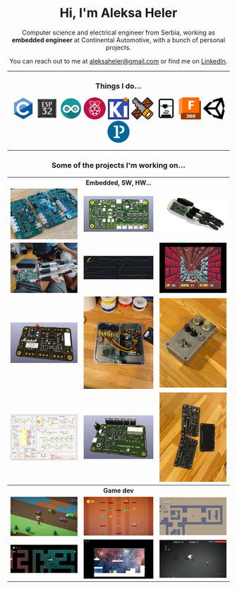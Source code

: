<h1 align="center">Hi, I'm Aleksa Heler</h1>

<p align="center">
  Computer science and electrical engineer from Serbia, working as <b>embedded engineer</b> at Continental Automotive, with a bunch of personal projects.
</p>

<p align="center">
  You can reach out to me at <a href="mailto:aleksaheler@gmail.com" target="_blank" rel="noopener noreferrer">aleksaheler@gmail.com</a> or find me on <a href="https://linkedin.com/in/aleksa-heler-83223614b" target="_blank" rel="noopener noreferrer">LinkedIn</a>.
</p>

---

<h3 align="center">Things I do...</h3>

<p align="center"> 
  <a href="https://www.cprogramming.com/" target="_blank"><img src="pics/icons/c-language.svg" alt="C" width="50" height="50"/></a> 
  <a href="https://www.espressif.com/en/products/socs/esp32" target="_blank"><img src="pics/icons/esp32.png" alt="ESP32" width="50" height="50"/></a> 
  <a href="https://www.arduino.cc/" target="_blank"><img src="pics/icons/arduino.png" alt="Arduino" width="50" height="50"/></a> 
  <a href="https://www.raspberrypi.org/" target="_blank"><img src="pics/icons/raspberrypi.png" alt="Raspberry Pi" width="50" height="50"/></a>
  <a href="https://www.kicad.org/" target="_blank"><img src="pics/icons/kicad.png" alt="KiCAD" width="50" height="50"/></a> 
  <a href="https://github.com/AleksaHeler/woodworking" target="_blank"><img src="pics/icons/woodworking.png" alt="Woodworking" width="50" height="50"/></a> 
  <a href="https://www.klipper3d.org/" target="_blank"><img src="pics/icons/3dprint.svg" alt="3D Printing" width="50" height="50"/></a> 
  <a href="https://www.autodesk.com/products/fusion-360/overview" target="_blank"><img src="pics/icons/fusion.png" alt="Fusion 360" width="50" height="50"/></a> 
  <a href="https://unity.com/" target="_blank"><img src="pics/icons/unity.svg" alt="Unity" width="50" height="50"/></a> 
  <a href="https://processing.org/" target="_blank"><img src="pics/icons/processing.png" alt="Processing" width="50" height="50"/></a> 
</p>

---

<h3 align="center">Some of the projects I'm working on...</h3>

<table>
  <tr>
    <th colspan="3" align="center">Embedded, SW, HW...</th>
  </tr>
    <!-- OpenHand -->
    <td width="33%"><a href="https://github.com/AleksaHeler/ProstheticHand"><img src="pics/open_hand_pcb.jpg" alt="OpenHand PCB"/></a></td>
    <td width="34%"><a href="https://github.com/AleksaHeler/ProstheticHand"><img src="pics/open_hand_pcb_model.png" alt="OpenHand PCB"/></a></td>
    <td width="33%"><a href="https://github.com/AleksaHeler/ProstheticHand"><img src="pics/openhand_model.png" alt="OpenHand"/></a></td>
  <tr>
  </tr>
    <!-- OpenHand, FlexNode, Wolfenstein port to emulator -->
    <td><a href="https://github.com/AleksaHeler/ProstheticHand"><img src="pics/openhand_mounted.jpg" alt="OpenHand"/></a></td>
    <td><a href="https://github.com/AleksaHeler/FlexNode"><img src="pics/flexnode_readings.png" alt="FlexNode POC readings"/></a></td>
    <td><a href="https://github.com/AleksaHeler/FTN-LPRS2-Emulator"><img src="pics/wolfenstein.jpg" alt="Wolfenstein port to custom emulator"/></a></td>
  <tr>
    <!-- Marshall Guv'nor -->
    <td><a href="https://github.com/AleksaHeler/Marshall-Guvnor"><img src="pics/marshall_pcb_model.png" alt="Marshall Guv'nor Guitar Pedal"/></a></td>
    <td><a href="https://github.com/AleksaHeler/Marshall-Guvnor"><img src="pics/marshall_building.jpg" alt="Marshall Guv'nor Guitar Pedal"/></a></td>
    <td><a href="https://github.com/AleksaHeler/Marshall-Guvnor"><img src="pics/marshall_finished_pedal.jpg" alt="Marshall Guv'nor Guitar Pedal"/></a></td>
  </tr>
  <tr>
    <!-- DC Load -->
    <td><a href="https://github.com/AleksaHeler/Programmable-DC-Load"><img src="pics/dc_load_schm.png" alt="Programmable DC Load"/></a></td>
    <td><a href="https://github.com/AleksaHeler/Programmable-DC-Load"><img src="pics/dc_load_pcb_model.png" alt="Programmable DC Load"/></a></td>
    <td><a href="https://github.com/AleksaHeler/Programmable-DC-Load"><img src="pics/dc_load_pcb.jpg" alt="Programmable DC Load"/></a></td>
  </tr>
  <tr>
    <th colspan="3" align="center">Game dev</th>
  </tr>
  <tr>
    <!-- Unity games -->
    <td><a href="https://github.com/AleksaHeler/Unity-Crossy-Road"><img src="pics/unity_crossy_road.png" alt="Unity game - Crossy Road"/></a></td>
    <td><a href="https://github.com/AleksaHeler/Unity-Void"><img src="pics/unity_void.png" alt="Unity game - Void"/></a></td>
    <td><a href="https://github.com/AleksaHeler/Unity-Altercell"><img src="pics/unity_altercell.png" alt="Unity game - Altercell"/></a></td>
  </tr>
  <tr>
    <td><a href="https://github.com/AleksaHeler/Unity-MazeEscape"><img src="pics/unity_maze_escape.png" alt="Unity game - Maze Escape"/></a></td>
    <td><a href="https://github.com/AleksaHeler/Unity-Space-Escape"><img src="pics/unity_space_escape.png" alt="Unity game - Space Escape"/></a></td>
    <td><a href="https://github.com/AleksaHeler/Unity-Dungeon-Game"><img src="pics/unity_dungeon.png" alt="Unity game - Darkest Dungeon"/></a></td>
  </tr>
</table>

